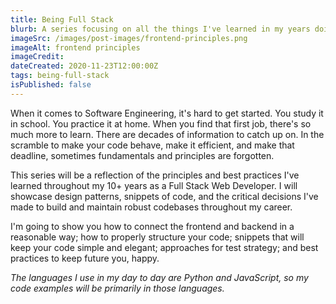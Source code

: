 ```yaml
---
title: Being Full Stack
blurb: A series focusing on all the things I've learned in my years doing full-stack web development.
imageSrc: /images/post-images/frontend-principles.png
imageAlt: frontend principles
imageCredit: 
dateCreated: 2020-11-23T12:00:00Z
tags: being-full-stack
isPublished: false
---
```


When it comes to Software Engineering, it's hard to get started. You study it in school. You practice it at home. When you find that first job, there's so much more to learn. There are decades of information to catch up on. In the scramble to make your code behave, make it efficient, and make that deadline, sometimes fundamentals and principles are forgotten.

This series will be a reflection of the principles and best practices I've learned throughout my 10+ years as a Full Stack Web Developer. I will showcase design patterns, snippets of code, and the critical decisions I've made to build and maintain robust codebases throughout my career.

I'm going to show you how to connect the frontend and backend in a reasonable way; how to properly structure your code; snippets that will keep your code simple and elegant; approaches for test strategy; and best practices to keep future you, happy.

*The languages I use in my day to day are Python and JavaScript, so my code examples will be primarily in those languages.*
